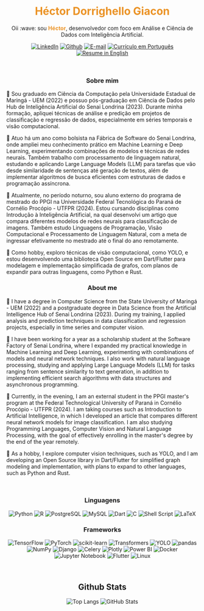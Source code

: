 <h1 align="center" style="color: #EB9326">Héctor Dorrighello Giacon</h1>

<p align="center">
Oii :wave: sou <b style="color: #EB9326">Héctor</b>, desenvolvedor com foco em Análise e Ciência de Dados com Inteligência Artificial.
</p>

<div align="center">

[![LinkedIn](https://img.shields.io/badge/LinkedIn-0077B5?style=for-the-badge&logo=linkedin&logoColor=white)](https://www.linkedin.com/in/hectordorrighellodev/)
[![Github](https://img.shields.io/badge/Github-000?style=for-the-badge&logo=Github&logoColor=fffff)](https://github.com/hdgiacon)
[![E-mail](https://img.shields.io/badge/Email-D14836?style=for-the-badge&logo=gmail&logoColor=white)](mailto:hectordorrighello@gmail.com)
[![Currículo em Português](https://img.shields.io/badge/Curr%C3%ADculo-PT-brightgreen?style=for-the-badge)](https://github.com/hdgiacon/curriculo_latex/blob/main/curriculum_vitae_hector.pdf)
[![Resume in English](https://img.shields.io/badge/Resume-EN-blue?style=for-the-badge)](https://github.com/hdgiacon/curriculo_latex/blob/english_curriculum/curriculum_vitae_hector.pdf)

</div>

&nbsp;

<h3 align=center>Sobre mim</h3>

🔹 Sou graduado em Ciência da Computação pela Universidade Estadual de Maringá - UEM (2022) e possuo pós-graduação em Ciência de Dados pelo Hub de Inteligência Artificial do Senai Londrina (2023). Durante minha formação, apliquei técnicas de análise e predição em projetos de classificação e regressão de dados, especialmente em séries temporais e visão computacional.

🔹 Atuo há um ano como bolsista na Fábrica de Software do Senai Londrina, onde ampliei meu conhecimento prático em Machine Learning e Deep Learning, experimentando combinações de modelos e técnicas de redes neurais. Também trabalho com processamento de linguagem natural, estudando e aplicando Large Language Models (LLM) para tarefas que vão desde similaridade de sentenças até geração de textos, além de implementar algoritmos de busca eficientes com estruturas de dados e programação assíncrona.

🔹 Atualmente, no período noturno, sou aluno externo do programa de mestrado do PPGI na Universidade Federal Tecnológica do Paraná de Cornélio Procópio - UTFPR (2024). Estou cursando disciplinas como Introdução à Inteligência Artificial, na qual desenvolvi um artigo que compara diferentes modelos de redes neurais para classificação de imagens. Também estudo Linguagens de Programação, Visão Computacional e Processamento de Linguagem Natural, com a meta de ingressar efetivamente no mestrado até o final do ano remotamente.

🔹 Como hobby, exploro técnicas de visão computacional, como YOLO, e estou desenvolvendo uma biblioteca Open Source em Dart/Flutter para modelagem e implementação simplificada de grafos, com planos de expandir para outras linguagens, como Python e Rust.

<h3 align=center>About me</h3>

🔹 I have a degree in Computer Science from the State University of Maringá - UEM (2022) and a postgraduate degree in Data Science from the Artificial Intelligence Hub of Senai Londrina (2023). During my training, I applied analysis and prediction techniques in data classification and regression projects, especially in time series and computer vision.

🔹 I have been working for a year as a scholarship student at the Software Factory of Senai Londrina, where I expanded my practical knowledge in Machine Learning and Deep Learning, experimenting with combinations of models and neural network techniques. I also work with natural language processing, studying and applying Large Language Models (LLM) for tasks ranging from sentence similarity to text generation, in addition to implementing efficient search algorithms with data structures and asynchronous programming.

🔹 Currently, in the evening, I am an external student in the PPGI master's program at the Federal Technological University of Paraná in Cornélio Procópio - UTFPR (2024). I am taking courses such as Introduction to Artificial Intelligence, in which I developed an article that compares different neural network models for image classification. I am also studying Programming Languages, Computer Vision and Natural Language Processing, with the goal of effectively enrolling in the master's degree by the end of the year remotely.

🔹 As a hobby, I explore computer vision techniques, such as YOLO, and I am developing an Open Source library in Dart/Flutter for simplified graph modeling and implementation, with plans to expand to other languages, such as Python and Rust.

&nbsp;

<h3 align="center"> Linguagens </h3>

<div align="center">

![Python](https://img.shields.io/badge/python-3670A0?style=for-the-badge&logo=python&logoColor=ffdd54)
![R](https://img.shields.io/badge/R-276DC3?style=for-the-badge&logo=r&logoColor=white)
![PostgreSQL](https://img.shields.io/badge/postgresql-%23336791.svg?style=for-the-badge&logo=postgresql&logoColor=white)
![MySQL](https://img.shields.io/badge/mysql-%234479A1.svg?style=for-the-badge&logo=mysql&logoColor=white)
![Dart](https://img.shields.io/badge/dart-%230175C2.svg?style=for-the-badge&logo=dart&logoColor=white)
![C](https://img.shields.io/badge/C-00599C?style=for-the-badge&logo=c&logoColor=white)
![Shell Script](https://img.shields.io/badge/shell_script-%23121011.svg?style=for-the-badge&logo=gnu-bash&logoColor=white)
![LaTeX](https://img.shields.io/badge/latex-%23008080.svg?style=for-the-badge&logo=latex&logoColor=white)

</div>

<h3 align="center"> Frameworks </h3>

<div align="center">

![TensorFlow](https://img.shields.io/badge/tensorflow-%23FF6F00.svg?style=for-the-badge&logo=tensorflow&logoColor=white)
![PyTorch](https://img.shields.io/badge/pytorch-%23EE4C2C.svg?style=for-the-badge&logo=pytorch&logoColor=white)
![scikit-learn](https://img.shields.io/badge/scikit--learn-%23F7931E.svg?style=for-the-badge&logo=scikit-learn&logoColor=white)
![Transformers](https://img.shields.io/badge/Transformers-%23FFDA44.svg?style=for-the-badge&logo=huggingface&logoColor=black)
![YOLO](https://img.shields.io/badge/YOLO-%23000.svg?style=for-the-badge&logo=yolo&logoColor=white)
![pandas](https://img.shields.io/badge/pandas-%23150458.svg?style=for-the-badge&logo=pandas&logoColor=white)
![NumPy](https://img.shields.io/badge/numpy-%23013243.svg?style=for-the-badge&logo=numpy&logoColor=white)
![Django](https://img.shields.io/badge/django-%23092E20.svg?style=for-the-badge&logo=django&logoColor=white)
![Celery](https://img.shields.io/badge/celery-%2337814A.svg?style=for-the-badge&logo=celery&logoColor=white)
![Plotly](https://img.shields.io/badge/plotly-%233B4D98.svg?style=for-the-badge&logo=plotly&logoColor=white)
![Power BI](https://img.shields.io/badge/PowerBI-F2C811.svg?style=for-the-badge&logo=power-bi&logoColor=black)
![Docker](https://img.shields.io/badge/docker-%230db7ed.svg?style=for-the-badge&logo=docker&logoColor=white)
![Jupyter Notebook](https://img.shields.io/badge/jupyter-%23F37626.svg?style=for-the-badge&logo=jupyter&logoColor=white)
![Flutter](https://img.shields.io/badge/flutter-%2302569B.svg?style=for-the-badge&logo=flutter&logoColor=white)
![Linux](https://img.shields.io/badge/linux-%23000000.svg?style=for-the-badge&logo=linux&logoColor=white)

</div>

&nbsp;

<h2 align="center"> Github Stats </h2>

<div align="center">

![Top Langs](https://github-readme-stats-git-masterrstaa-rickstaa.vercel.app/api/top-langs/?username=hdgiacon&layout=donut&bg_color=353D41&border_color=123547&title_color=EB9326&text_color=FFF&)
![GitHub Stats](https://github-readme-stats.vercel.app/api?username=hdgiacon&theme=transparent&bg_color=353D41&border_color=123547&show_icons=true&icon_color=EB9326&title_color=EB9326&text_color=FFF&hide_title=true&hide=stars&rank_icon=github)

